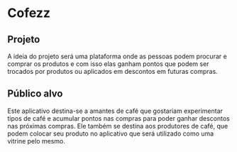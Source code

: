 # Cofezz
## Projeto
A ideia do projeto será uma plataforma onde as pessoas podem procurar e comprar os produtos e com isso elas ganham pontos que podem ser trocados por produtos ou aplicados em descontos em futuras compras.
## Público alvo
Este aplicativo destina-se a amantes de café que gostariam experimentar tipos de café e acumular pontos nas compras para poder ganhar descontos nas próximas compras.
Ele também se destina aos produtores de café, que podem colocar seu produto no aplicativo que será utilizado como uma vitrine pelo mesmo.
